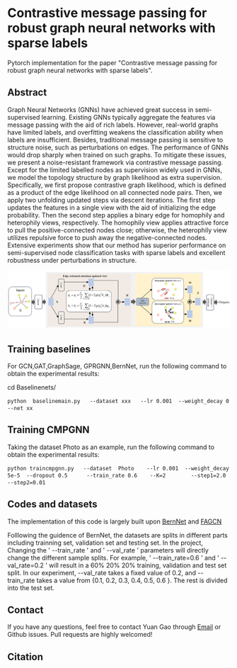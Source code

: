 # Contrastive message passing for robust graph neural networks with sparse labels
Pytorch implementation for the paper "Contrastive message passing for robust graph neural networks with sparse labels".

## Abstract
Graph Neural Networks (GNNs) have achieved great success in semi-supervised learning. Existing GNNs typically aggregate the features via message passing with the aid of rich labels. However, real-world graphs have limited labels, and overfitting weakens the classification ability when labels are insufficient. Besides, traditional message passing is sensitive to structure noise, such as perturbations on edges. The performance of GNNs would drop sharply when trained on such graphs. To mitigate these issues, we present a noise-resistant framework via contrastive message passing. Except for the limited labelled nodes as supervision widely used in GNNs, we model the topology structure by graph likelihood as extra supervision. Specifically, we first propose contrastive graph likelihood, which is defined as a product of the edge likelihood on all connected node pairs. Then, we apply two unfolding updated steps via descent iterations. The first step updates the features in a single view with the aid of initializing the edge probability. Then the second step applies a binary edge for homophily and heterophily views, respectively. The homophily view applies attractive force to pull the positive-connected nodes close; otherwise, the heterophily view utilizes repulsive force to push away the negative-connected nodes. Extensive experiments show that our method has superior performance on semi-supervised node classification tasks with sparse labels and excellent robustness under perturbations in structure.


![Framework](CMPGNN.png)

## Training baselines
For GCN,GAT,GraphSage, GPRGNN,BernNet, run the following command to obtain the experimental results:
    
   cd Baselinenets/

    python  baselinemain.py   --dataset xxx   --lr 0.001  --weight_decay 0  --net xx

## Training CMPGNN
Taking the dataset Photo as an example, run the following command to obtain the experimental results:
    
    python traincmpgnn.py   --dataset  Photo    --lr 0.001  --weight_decay  5e-5  --dropout 0.5      --train_rate 0.6    --K=2        --step1=2.0    --step2=0.01


## Codes and datasets
The implementation of this code is largely built upon [BernNet](https://github.com/ivam-he/BernNet) and [FAGCN](https://github.com/bdy9527/FAGCN)

Folllowing the guidence of BernNet, the datasets are splits in different parts including trainning set, validation set and testing set. In the project, Changing the ' --train_rate ' and ' --val_rate ' parameters will directly change the different sample splits. For example, ' --train_rate=0.6 ' and ' --val_rate=0.2 ' will result in a 60% 20% 20% training, validation and test set split. In our experiment, --val_rate takes a fixed value of 0.2, and --train_rate takes a value from {0.1, 0.2, 0.3, 0.4, 0.5, 0.6 }. The rest is divided into the test set.


## Contact
If you have any questions, feel free to contact Yuan Gao through [Email](maxgaoyuan@njust.edu.cn) or Github issues. Pull requests are highly welcomed!


## Citation
```bibtex

```